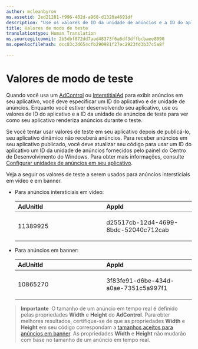 ```yaml
---
author: mcleanbyron
ms.assetid: 2ed21281-f996-402d-a968-d1320a4691df
description: "Use os valores de ID da unidade de anúncios e a ID do aplicativo de teste deste artigo para ver como seu aplicativo renderiza anúncios durante o teste."
title: Valores de modo de teste
translationtype: Human Translation
ms.sourcegitcommit: 2b5dbf872dd7aad48373f6a6df3dffbcbaee8090
ms.openlocfilehash: dcc83c3d654cfb290981f27ec2923fd3b37c5a8f

---
```


# <a name="test-mode-values"></a>Valores de modo de teste

Quando você usa um [AdControl](https://msdn.microsoft.com/library/windows/apps/microsoft.advertising.winrt.ui.adcontrol.aspx) ou [InterstitialAd](https://msdn.microsoft.com/library/windows/apps/microsoft.advertising.winrt.ui.interstitialad.aspx) para exibir anúncios em seu aplicativo, você deve especificar um ID do aplicativo e de unidade de anúncios. Enquanto você estiver desenvolvendo seu aplicativo, use os valores de ID do aplicativo e a ID da unidade de anúncios de teste para ver como seu aplicativo renderiza anúncios durante o teste.


Se você tentar usar valores de teste em seu aplicativo depois de publicá-lo, seu aplicativo dinâmico não receberá anúncios. Para receber anúncios em seu aplicativo publicado, você deve atualizar seu código para usar um ID do aplicativo um ID da unidade de anúncios fornecidos pelo painel do Centro de Desenvolvimento do Windows. Para obter mais informações, consulte [Configurar unidades de anúncios em seu aplicativo](set-up-ad-units-in-your-app.md).
 
Veja a seguir os valores de teste a serem usados para anúncios intersticiais em vídeo e em banner.

* Para anúncios intersticiais em vídeo:

    <table>
    <colgroup>
    <col width="50%" />
    <col width="50%" />
    </colgroup>
    <thead>
    <tr class="header">
    <th align="left">AdUnitId</th>
    <th align="left">AppId</th>
    </tr>
    </thead>
    <tbody>
    <tr class="odd">
    <td align="left"><p>11389925</p></td>
    <td align="left"><p>d25517cb-12d4-4699-8bdc-52040c712cab</p></td>
    </tr>
    </tbody>
    </table>

     
* Para anúncios em banner:

    <table>
    <colgroup>
    <col width="50%" />
    <col width="50%" />
    </colgroup>
    <thead>
    <tr class="header">
    <th align="left">AdUnitId</th>
    <th align="left">AppId</th>
    </tr>
    </thead>
    <tbody>
    <tr class="odd">
    <td align="left"><p>10865270</p></td>
    <td align="left"><p>3f83fe91-d6be-434d-a0ae-7351c5a997f1</p></td>
    </tr>
    </tbody>
    </table>


> **Importante**&nbsp;&nbsp;O tamanho de um anúncio em tempo real é definido pelas propriedades **Width** e **Height** do **AdControl**. Para obter melhores resultados, certifique-se de que as propriedades **Width** e **Height** em seu código correspondam a [tamanhos aceitos para anúncios em banner](supported-ad-sizes-for-banner-ads.md). As propriedades **Width** e **Height** não mudarão com base no tamanho de um anúncio em tempo real.



 

 



<!--HONumber=Dec16_HO2-->


